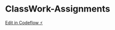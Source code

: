 # ClassWork-Assignments

[Edit in Codeflow ⚡️](https://stackblitz.com/~/github.com/taskeen-mustafa786/ClassWork-Assignments)